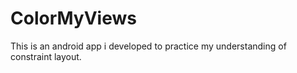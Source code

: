 # ColorMyViews

This is an android app i developed to practice my understanding of constraint layout.
